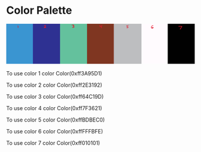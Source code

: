 # Color Palette


![Thing](/doc/images/ColorPaletteImage.png?raw=true)


To use color 1 color Color(0xff3A95D1)

To use color 2 color Color(0xff2E3192)

To use color 3 color Color(0xff64C19D)

To use color 4 color Color(0xff7F3621)

To use color 5 color Color(0xffBDBEC0)

To use color 6 color Color(0xffFFFBFE)

To use color 7 color Color(0xff010101)
